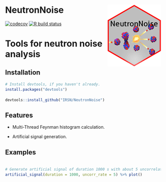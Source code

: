
# NeutronNoise <img src="man/figures/sticker.png" align="right" />

<!-- badges: start -->
[![codecov](https://codecov.io/gh/IRSN/NeutronNoise/branch/master/graph/badge.svg)](https://codecov.io/gh/IRSN/NeutronNoise)
[![R build status](https://github.com/IRSN/NeutronNoise/workflows/R-CMD-check/badge.svg)](https://github.com/IRSN/NeutronNoise/actions)
<!-- badges: end -->

#   Tools for neutron noise analysis

Installation
------------

```r
# Install devtools, if you haven't already.
install.packages("devtools")

devtools::install_github("IRSN/NeutronNoise")
```

Features
--------

- Multi-Thread Feynman histogram calculation.

- Artificial signal generation.


Examples
--------
```r

# Generate artificial signal of duration 1000 s with about 5 uncorrelated detections/s and plot it
artificial_signal(duration = 1000, uncorr_rate = 5) %>% plot()

```


